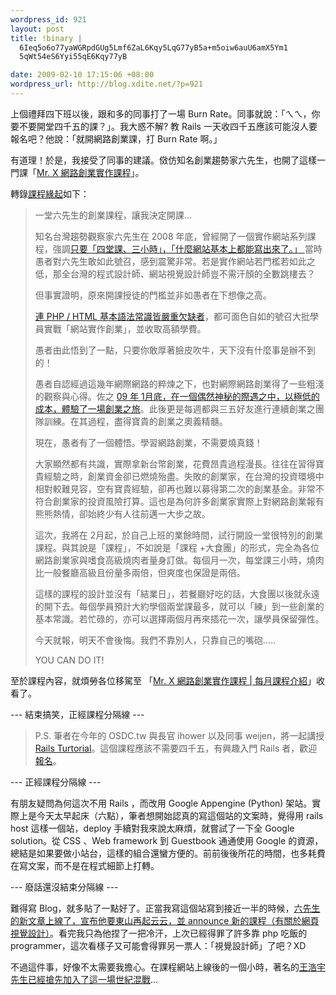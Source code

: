 ```yaml
--- 
wordpress_id: 921
layout: post
title: !binary |
  6Ieq5o6o77yaWGRpdGUg5Lmf6ZaL6Kqy5LqG77yB5a+m5oiw6auU6amX5Ym1
  5qWt54eS6Yyi55qE6Kqy77yB

date: 2009-02-10 17:15:06 +08:00
wordpress_url: http://blog.xdite.net/?p=921
---
```

上個禮拜四下班以後，跟和多的同事打了一場 Burn Rate。同事就說：「ㄟㄟ，你要不要開堂四千五的課？」。我大惑不解? 教 Rails 一天收四千五應該可能沒人要報名吧？他說：「就開網路創業課，打 Burn Rate 啊。」

有道理！於是，我接受了同事的建議。傚仿知名創業趨勢家六先生，也開了這樣一門課「<a href="http://mrxoffline.appspot.com/">Mr. X 網路創業實作課程</a>」。

轉錄<a href="http://mrxoffline.appspot.com/origin">課程緣起</a>如下：

<blockquote>一堂六先生的創業課程，讓我決定開課…

知名台灣趨勢觀察家六先生在 2008 年底，曾經開了一個實作網站系列課程，強調<a href="http://mrxoffline.appspot.com/mail.html">只要「四堂課、三小時」，「什麼網站基本上都能寫出來了。」
</a>
當時愚者對六先生敢如此號召，感到震驚非常。若是實作網站若門檻若如此之低，那全台灣的程式設計師、網站視覺設計師豈不需汗顏的全數跳樓去？

但事實證明，原來開課授徒的門檻並非如愚者在下想像之高。

<a href="http://mr6offline.com/2009/01/mr6.html">連 PHP / HTML 基本語法常識皆嚴重欠缺者</a>，都可面色自如的號召大批學員實戰「網站實作創業」，並收取高額學費。


愚者由此悟到了一點，只要你敢厚著臉皮吹牛，天下沒有什麼事是辦不到的！

愚者自認經過這幾年網際網路的粹煉之下，也對網際網路創業得了一些粗淺的觀察與心得。佐之 <a href="http://blog.xdite.net/?p=894">09 年 1月底，在一個偶然神秘的際遇之中，以極低的成本，體驗了一場創業之旅</a>。此後更是每週都與三五好友進行連續創業之團隊訓練。在其過程，盡得寶貴的創業之奧義精髓。

現在，愚者有了一個體悟。學習網路創業，不需要燒真錢！


大家顯然都有共識，實際拿新台幣創業，花費昂貴過程漫長。往往在習得寶貴經驗之時，創業資金卻已燃燒殆盡。失敗的創業家，在台灣的投資環境中相對較難見容，空有寶貴經驗，卻再也難以募得第二次的創業基金。非常不符合創業家的投資風險打算。這也是為何許多創業家實際上對網路創業報有熊熊熱情，卻始終少有人往前邁一大步之故。

這次，我將在 2月起，於自己上班的業餘時間，試行開設一堂很特別的創業課程。與其說是「課程」，不如說是「課程 +大食團」的形式，完全為各位網路創業家與嗜食高級燒肉者量身訂做。每個月一次，每堂課三小時，燒肉比一般餐廳高級且份量多兩倍，但爽度也保證是兩倍。

這樣的課程的設計並沒有「結業日」，若餐廳好吃的話，大食團以後就永遠的開下去。每個學員預計大約學個兩堂課最多，就可以「練」到一些創業的基本常識。若忙碌的，亦可以選擇兩個月再來插花一次，讓學員保留彈性。

今天就報，明天不會後悔。我們不靠別人，只靠自己的嘴砲.....

YOU CAN DO IT!</blockquote>

至於課程內容，就煩勞各位移駕至 「<a href="http://mrxoffline.appspot.com/everyclass">Mr. X 網路創業實作課程 | 每月課程介紹</a>」收看了。

--- 結束搞笑，正經課程分隔線 ---

<blockquote>P.S. 筆者在今年的 OSDC.tw 與長官 ihower 以及同事 weijen，將一起講授 <a href="http://osdc.tw/schedule_2009_-_tutorial.html">Rails Turtorial</a>。這個課程應該不需要四千五，有興趣入門 Rails 者，歡迎<a href="http://register.osdc.tw/">報名</a>。</blockquote>

--- 正經課程分隔線 ---

有朋友疑問為何這次不用 Rails ，而改用 Google Appengine (Python) 架站。實際上是今天太早起床（六點），筆者想開始認真的寫這個站的文案時，覺得用 rails host 這樣一個站，deploy 手續對我來說太麻煩，就嘗試了一下全 Google solution。從 CSS 、Web framework 到 Guestbook 通通使用 Google 的資源，總結是如果要做小站台，這樣的組合還蠻方便的。前前後後所花的時間，也多耗費在寫文案，而不是在程式細節上打轉。

--- 廢話還沒結束分隔線 ---

難得寫 Blog，就多貼了一點好了。正當我寫這個站寫到接近一半的時候，<a href="http://mr6.cc/?p=2800">六先生的新文章上線了，宣布他要東山再起云云，並 announce 新的課程（有關於網頁視覺設計）</a>。看完我只為他捏了一把冷汗，上次已經得罪了許多靠 php 吃飯的 programmer，這次看樣子又可能會得罪另一票人：「視覺設計師」了吧？XD

不過這件事，好像不太需要我擔心。在課程網站上線後的一個小時，著名的<a href="http://plog.ipobar.com/xavier/article/4207">王浩宇先生已經搶先加入了這一場世紀混戰</a>...
